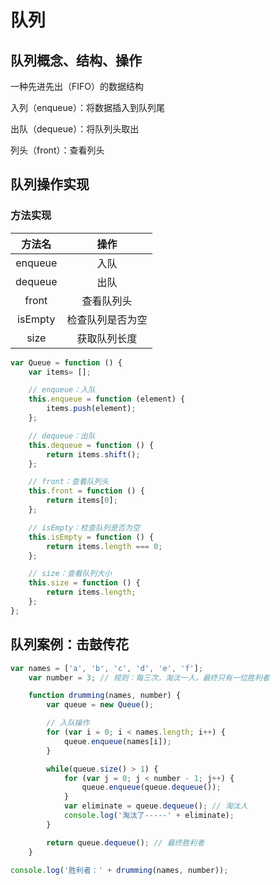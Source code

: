 # 队列

## 队列概念、结构、操作

一种先进先出（FIFO）的数据结构

入列（enqueue）：将数据插入到队列尾

出队（dequeue）：将队列头取出

列头（front）：查看列头

## 队列操作实现

### 方法实现

| 方法名 | 操作 |
| :-: | :-: |
| enqueue | 入队 |
| dequeue | 出队 |
| front | 查看队列头 |
| isEmpty | 检查队列是否为空 |
| size | 获取队列长度

```javascript
var Queue = function () {
    var items= [];

    // enqueue：入队
    this.enqueue = function (element) {
        items.push(element);
    };

    // dequeue：出队
    this.dequeue = function () {
        return items.shift();
    };

    // front：查看队列头
    this.front = function () {
        return items[0];
    };

    // isEmpty：检查队列是否为空
    this.isEmpty = function () {
        return items.length === 0;
    };

    // size：查看队列大小
    this.size = function () {
        return items.length;
    };
};
```

## 队列案例：击鼓传花

```javascript
var names = ['a', 'b', 'c', 'd', 'e', 'f'];
    var number = 3; // 规则：每三次，淘汰一人，最终只有一位胜利者

    function drumming(names, number) {
        var queue = new Queue();

        // 入队操作
        for (var i = 0; i < names.length; i++) {
            queue.enqueue(names[i]);
        }

        while(queue.size() > 1) {
            for (var j = 0; j < number - 1; j++) {
                queue.enqueue(queue.dequeue());
            }
            var eliminate = queue.dequeue(); // 淘汰人
            console.log('淘汰了-----' + eliminate);
        }

        return queue.dequeue(); // 最终胜利者
    }

console.log('胜利者：' + drumming(names, number));
```